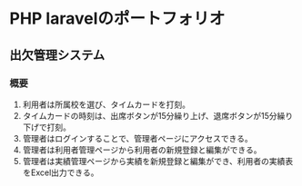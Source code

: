 # PHP laravelのポートフォリオ

## 出欠管理システム

### 概要

1. 利用者は所属校を選び、タイムカードを打刻。
2. タイムカードの時刻は、出席ボタンが15分繰り上げ、退席ボタンが15分繰り下げで打刻。
3. 管理者はログインすることで、管理者ページにアクセスできる。
4. 管理者は利用者管理ページから利用者の新規登録と編集ができる。
5. 管理者は実績管理ページから実績を新規登録と編集ができ、利用者の実績表をExcel出力できる。
